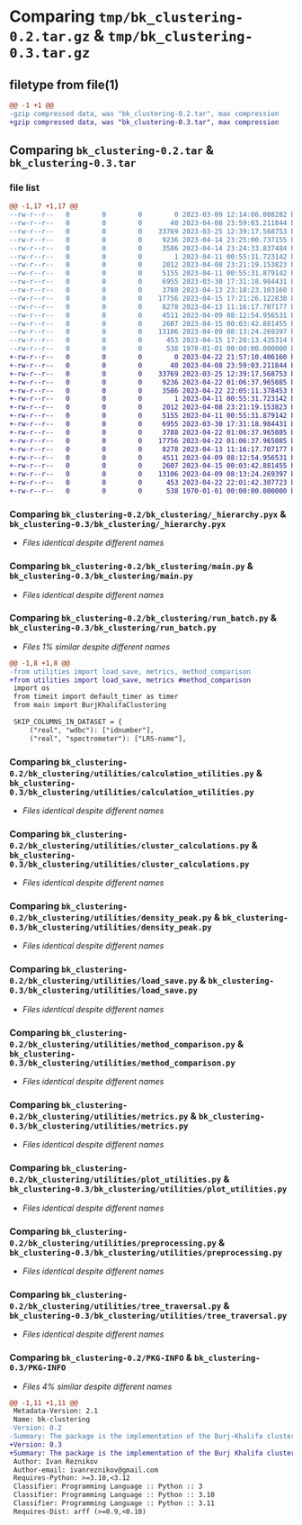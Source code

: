 # Comparing `tmp/bk_clustering-0.2.tar.gz` & `tmp/bk_clustering-0.3.tar.gz`

## filetype from file(1)

```diff
@@ -1 +1 @@
-gzip compressed data, was "bk_clustering-0.2.tar", max compression
+gzip compressed data, was "bk_clustering-0.3.tar", max compression
```

## Comparing `bk_clustering-0.2.tar` & `bk_clustering-0.3.tar`

### file list

```diff
@@ -1,17 +1,17 @@
--rw-r--r--   0        0        0        0 2023-03-09 12:14:06.008282 bk_clustering-0.2/README.md
--rw-r--r--   0        0        0       40 2023-04-08 23:59:03.211844 bk_clustering-0.2/bk_clustering/__init__.py
--rw-r--r--   0        0        0    33769 2023-03-25 12:39:17.568753 bk_clustering-0.2/bk_clustering/_hierarchy.pyx
--rw-r--r--   0        0        0     9236 2023-04-14 23:25:00.737155 bk_clustering-0.2/bk_clustering/main.py
--rw-r--r--   0        0        0     3586 2023-04-14 23:24:33.837484 bk_clustering-0.2/bk_clustering/run_batch.py
--rw-r--r--   0        0        0        1 2023-04-11 00:55:31.723142 bk_clustering-0.2/bk_clustering/utilities/__init__.py
--rw-r--r--   0        0        0     2012 2023-04-08 23:21:19.153823 bk_clustering-0.2/bk_clustering/utilities/calculation_utilities.py
--rw-r--r--   0        0        0     5155 2023-04-11 00:55:31.879142 bk_clustering-0.2/bk_clustering/utilities/cluster_calculations.py
--rw-r--r--   0        0        0     6955 2023-03-30 17:31:18.984431 bk_clustering-0.2/bk_clustering/utilities/density_peak.py
--rw-r--r--   0        0        0     3788 2023-04-13 23:18:23.103160 bk_clustering-0.2/bk_clustering/utilities/load_save.py
--rw-r--r--   0        0        0    17756 2023-04-15 17:21:26.122830 bk_clustering-0.2/bk_clustering/utilities/method_comparison.py
--rw-r--r--   0        0        0     8278 2023-04-13 11:16:17.707177 bk_clustering-0.2/bk_clustering/utilities/metrics.py
--rw-r--r--   0        0        0     4511 2023-04-09 08:12:54.956531 bk_clustering-0.2/bk_clustering/utilities/plot_utilities.py
--rw-r--r--   0        0        0     2607 2023-04-15 00:03:42.881455 bk_clustering-0.2/bk_clustering/utilities/preprocessing.py
--rw-r--r--   0        0        0    13106 2023-04-09 08:13:24.269397 bk_clustering-0.2/bk_clustering/utilities/tree_traversal.py
--rw-r--r--   0        0        0      453 2023-04-15 17:20:13.435314 bk_clustering-0.2/pyproject.toml
--rw-r--r--   0        0        0      538 1970-01-01 00:00:00.000000 bk_clustering-0.2/PKG-INFO
+-rw-r--r--   0        0        0        0 2023-04-22 21:57:10.406160 bk_clustering-0.3/README.md
+-rw-r--r--   0        0        0       40 2023-04-08 23:59:03.211844 bk_clustering-0.3/bk_clustering/__init__.py
+-rw-r--r--   0        0        0    33769 2023-03-25 12:39:17.568753 bk_clustering-0.3/bk_clustering/_hierarchy.pyx
+-rw-r--r--   0        0        0     9236 2023-04-22 01:06:37.965085 bk_clustering-0.3/bk_clustering/main.py
+-rw-r--r--   0        0        0     3586 2023-04-22 22:05:11.378453 bk_clustering-0.3/bk_clustering/run_batch.py
+-rw-r--r--   0        0        0        1 2023-04-11 00:55:31.723142 bk_clustering-0.3/bk_clustering/utilities/__init__.py
+-rw-r--r--   0        0        0     2012 2023-04-08 23:21:19.153823 bk_clustering-0.3/bk_clustering/utilities/calculation_utilities.py
+-rw-r--r--   0        0        0     5155 2023-04-11 00:55:31.879142 bk_clustering-0.3/bk_clustering/utilities/cluster_calculations.py
+-rw-r--r--   0        0        0     6955 2023-03-30 17:31:18.984431 bk_clustering-0.3/bk_clustering/utilities/density_peak.py
+-rw-r--r--   0        0        0     3788 2023-04-22 01:06:37.965085 bk_clustering-0.3/bk_clustering/utilities/load_save.py
+-rw-r--r--   0        0        0    17756 2023-04-22 01:06:37.965085 bk_clustering-0.3/bk_clustering/utilities/method_comparison.py
+-rw-r--r--   0        0        0     8278 2023-04-13 11:16:17.707177 bk_clustering-0.3/bk_clustering/utilities/metrics.py
+-rw-r--r--   0        0        0     4511 2023-04-09 08:12:54.956531 bk_clustering-0.3/bk_clustering/utilities/plot_utilities.py
+-rw-r--r--   0        0        0     2607 2023-04-15 00:03:42.881455 bk_clustering-0.3/bk_clustering/utilities/preprocessing.py
+-rw-r--r--   0        0        0    13106 2023-04-09 08:13:24.269397 bk_clustering-0.3/bk_clustering/utilities/tree_traversal.py
+-rw-r--r--   0        0        0      453 2023-04-22 22:01:42.307723 bk_clustering-0.3/pyproject.toml
+-rw-r--r--   0        0        0      538 1970-01-01 00:00:00.000000 bk_clustering-0.3/PKG-INFO
```

### Comparing `bk_clustering-0.2/bk_clustering/_hierarchy.pyx` & `bk_clustering-0.3/bk_clustering/_hierarchy.pyx`

 * *Files identical despite different names*

### Comparing `bk_clustering-0.2/bk_clustering/main.py` & `bk_clustering-0.3/bk_clustering/main.py`

 * *Files identical despite different names*

### Comparing `bk_clustering-0.2/bk_clustering/run_batch.py` & `bk_clustering-0.3/bk_clustering/run_batch.py`

 * *Files 1% similar despite different names*

```diff
@@ -1,8 +1,8 @@
-from utilities import load_save, metrics, method_comparison
+from utilities import load_save, metrics #method_comparison
 import os
 from timeit import default_timer as timer
 from main import BurjKhalifaClustering
 
 SKIP_COLUMNS_IN_DATASET = {
     ("real", "wdbc"): ["idnumber"],
     ("real", "spectrometer"): ["LRS-name"],
```

### Comparing `bk_clustering-0.2/bk_clustering/utilities/calculation_utilities.py` & `bk_clustering-0.3/bk_clustering/utilities/calculation_utilities.py`

 * *Files identical despite different names*

### Comparing `bk_clustering-0.2/bk_clustering/utilities/cluster_calculations.py` & `bk_clustering-0.3/bk_clustering/utilities/cluster_calculations.py`

 * *Files identical despite different names*

### Comparing `bk_clustering-0.2/bk_clustering/utilities/density_peak.py` & `bk_clustering-0.3/bk_clustering/utilities/density_peak.py`

 * *Files identical despite different names*

### Comparing `bk_clustering-0.2/bk_clustering/utilities/load_save.py` & `bk_clustering-0.3/bk_clustering/utilities/load_save.py`

 * *Files identical despite different names*

### Comparing `bk_clustering-0.2/bk_clustering/utilities/method_comparison.py` & `bk_clustering-0.3/bk_clustering/utilities/method_comparison.py`

 * *Files identical despite different names*

### Comparing `bk_clustering-0.2/bk_clustering/utilities/metrics.py` & `bk_clustering-0.3/bk_clustering/utilities/metrics.py`

 * *Files identical despite different names*

### Comparing `bk_clustering-0.2/bk_clustering/utilities/plot_utilities.py` & `bk_clustering-0.3/bk_clustering/utilities/plot_utilities.py`

 * *Files identical despite different names*

### Comparing `bk_clustering-0.2/bk_clustering/utilities/preprocessing.py` & `bk_clustering-0.3/bk_clustering/utilities/preprocessing.py`

 * *Files identical despite different names*

### Comparing `bk_clustering-0.2/bk_clustering/utilities/tree_traversal.py` & `bk_clustering-0.3/bk_clustering/utilities/tree_traversal.py`

 * *Files identical despite different names*

### Comparing `bk_clustering-0.2/PKG-INFO` & `bk_clustering-0.3/PKG-INFO`

 * *Files 4% similar despite different names*

```diff
@@ -1,11 +1,11 @@
 Metadata-Version: 2.1
 Name: bk-clustering
-Version: 0.2
-Summary: The package is the implementation of the Burj-Khalifa clustering algorithm
+Version: 0.3
+Summary: The package is the implementation of the Burj Khalifa clustering algorithm
 Author: Ivan Reznikov
 Author-email: ivanreznikov@gmail.com
 Requires-Python: >=3.10,<3.12
 Classifier: Programming Language :: Python :: 3
 Classifier: Programming Language :: Python :: 3.10
 Classifier: Programming Language :: Python :: 3.11
 Requires-Dist: arff (>=0.9,<0.10)
```

